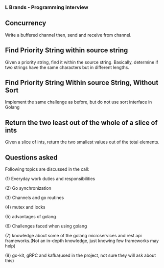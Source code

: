 ### L Brands - Programming interview 

## Concurrency 

Write a buffered channel then, send and receive from channel. 


## Find Priority String within source string

Given a priority string, find it within the source string. Basically, determine if two strings have the same characters but in different lengths.  

## Find Priority String Within source String, Without Sort

Implement the same challenge as before, but do not use sort interface in Golang 


## Return the two least out of the whole of a slice of ints

Given a slice of ints, return the two smallest values out of the total elements. 


## Questions asked 

Following topics are discussed in the call:

(1) Everyday work duties and responsibilities

(2) Go synchronization

(3) Channels and go routines

(4) mutex and locks

(5) advantages of golang

(6) Challenges faced when using golang

(7) knowledge about some of the golang microservices and rest api frameworks.(Not an in-depth knowledge, just knowing few frameworks may help)

(8) go-kit, gRPC and kafka(used in the project, not sure they will ask about this)

